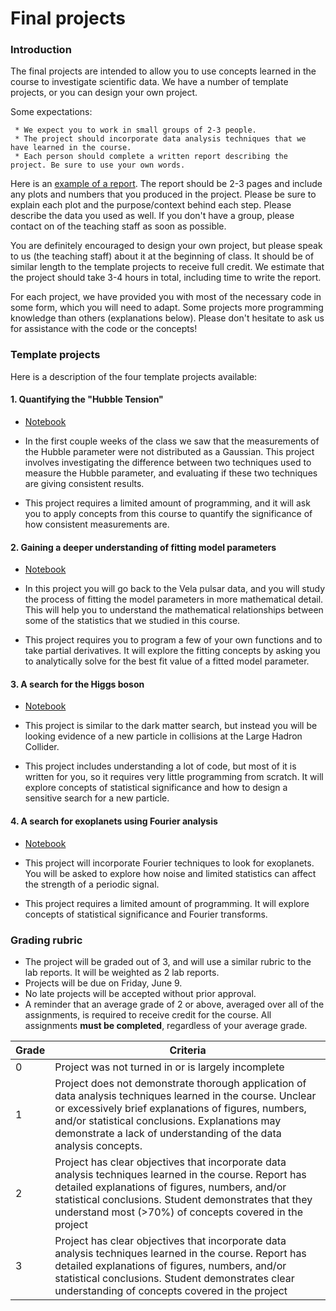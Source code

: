 # Final projects

### Introduction

The final projects are intended to allow you to use concepts learned in the course to investigate scientific data. We have a number of template projects, or you can design your own project. 

Some expectations:

     * We expect you to work in small groups of 2-3 people.
     * The project should incorporate data analysis techniques that we have learned in the course.
     * Each person should complete a written report describing the project. Be sure to use your own words.

Here is an [example of a report](https://docs.google.com/document/d/1MeSbCnUD5K59x8MxWHDlbD8NzsdJ8unAR3s6XQDBEiw/edit?usp=sharing). The report should be 2-3 pages and include any plots and numbers that you produced in the project. Please be sure to explain each plot and the purpose/context behind each step. Please describe the data you used as well. If you don't have a group, please contact on of the teaching staff as soon as possible.

You are definitely encouraged to design your own project, but please speak to us (the teaching staff) about it at the beginning of class. It should be of similar length to the template projects to receive full credit. We estimate that the project should take 3-4 hours in total, including time to write the report.

For each project, we have provided you with most of the necessary code in some form, which you will need to adapt. Some projects more programming knowledge than others (explanations below). Please don't hesitate to ask us for assistance with the code or the concepts!

### Template projects
Here is a description of the four template projects available:

#### 1. Quantifying the "Hubble Tension"

- [Notebook](https://github.com/KIPAC/Physics89L/blob/main/nb/Project_Hubble_Tension.ipynb)

- In the first couple weeks of the class we saw that the measurements of the Hubble parameter were not distributed as a Gaussian. This project involves investigating the difference between two techniques used to measure the Hubble parameter, and evaluating if these two techniques are giving consistent results.

- This project requires a limited amount of programming, and it will ask you to apply concepts from this course to quantify the significance of how consistent measurements are.

#### 2. Gaining a deeper understanding of fitting model parameters

- [Notebook](https://github.com/KIPAC/Physics89L/blob/main/nb/Project_Fitting_Deep_Dive.ipynb)

- In this project you will go back to the Vela pulsar data, and you will study the process of fitting the model parameters in more mathematical detail. This will help you to understand the mathematical relationships between some of the statistics that we studied in this course.

- This project requires you to program a few of your own functions and to take partial derivatives. It will explore the fitting concepts by asking you to analytically solve for the best fit value of a fitted model parameter.

#### 3. A search for the Higgs boson

- [Notebook](https://github.com/KIPAC/Physics89L/blob/main/nb/Project_Higgs_Search.ipynb)

- This project is similar to the dark matter search, but instead you will be looking evidence of a new particle in collisions at the Large Hadron Collider. 

- This project includes understanding a lot of code, but most of it is written for you, so it requires very little programming from scratch. It will explore concepts of statistical significance and how to design a sensitive search for a new particle.

#### 4. A search for exoplanets using Fourier analysis

- [Notebook](https://github.com/KIPAC/Physics89L/blob/main/nb/Project_Exoplanet.ipynb)

- This project will incorporate Fourier techniques to look for exoplanets. You will be asked to explore how noise and limited statistics can affect the strength of a periodic signal.

- This project requires a limited amount of programming. It will explore concepts of statistical significance and Fourier transforms.  


### Grading rubric

- The project will be graded out of 3, and will use a similar rubric to the lab reports. It will be weighted as 2 lab reports.
- Projects will be due on Friday, June 9.
- No late projects will be accepted without prior approval.
- A reminder that an average grade of 2 or above, averaged over all of the assignments, is required to receive credit for the course. All assignments **must be completed**, regardless of your average grade.

| Grade | Criteria |
| ----- | -------- |
|   0   | Project was not turned in or is largely incomplete |
|   1   | Project does not demonstrate thorough application of data analysis techniques learned in the course. Unclear or excessively brief explanations of figures, numbers, and/or statistical conclusions. Explanations may demonstrate a lack of understanding of the data analysis concepts. |
|   2   | Project has clear objectives that incorporate data analysis techniques learned in the course. Report has detailed explanations of figures, numbers, and/or statistical conclusions. Student demonstrates that they understand most (>70%) of concepts covered in the project |
|   3   | Project has clear objectives that incorporate data analysis techniques learned in the course. Report has detailed explanations of figures, numbers, and/or statistical conclusions. Student demonstrates clear understanding of concepts covered in the project |

